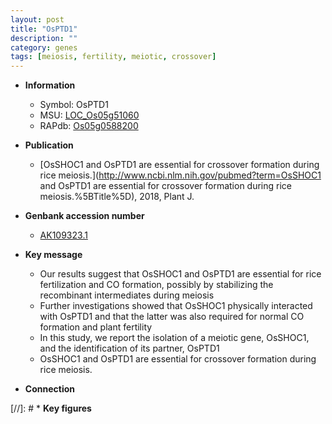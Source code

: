 ```yaml
---
layout: post
title: "OsPTD1"
description: ""
category: genes
tags: [meiosis, fertility, meiotic, crossover]
---
```


* **Information**  
    + Symbol: OsPTD1  
    + MSU: [LOC_Os05g51060](http://rice.plantbiology.msu.edu/cgi-bin/ORF_infopage.cgi?orf=LOC_Os05g51060)  
    + RAPdb: [Os05g0588200](http://rapdb.dna.affrc.go.jp/viewer/gbrowse_details/irgsp1?name=Os05g0588200)  

* **Publication**  
    + [OsSHOC1 and OsPTD1 are essential for crossover formation during rice meiosis.](http://www.ncbi.nlm.nih.gov/pubmed?term=OsSHOC1 and OsPTD1 are essential for crossover formation during rice meiosis.%5BTitle%5D), 2018, Plant J.

* **Genbank accession number**  
    + [AK109323.1](http://www.ncbi.nlm.nih.gov/nuccore/AK109323.1)

* **Key message**  
    + Our results suggest that OsSHOC1 and OsPTD1 are essential for rice fertilization and CO formation, possibly by stabilizing the recombinant intermediates during meiosis
    + Further investigations showed that OsSHOC1 physically interacted with OsPTD1 and that the latter was also required for normal CO formation and plant fertility
    + In this study, we report the isolation of a meiotic gene, OsSHOC1, and the identification of its partner, OsPTD1
    + OsSHOC1 and OsPTD1 are essential for crossover formation during rice meiosis.

* **Connection**  

[//]: # * **Key figures**  


